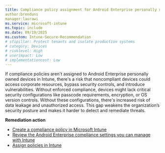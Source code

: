 ```yaml
---
title: Compliance policy assignment for Android Enterprise personally owned devices
author:brenduns
manager:laurawi
ms.service: microsoft-intune
ms.topic: include
ms.date: 09/19/2025
ms.custom: Intune-Secure-Recommendation
# sfipillar: Protect tenants and isolate production systems
# category: Devices
# risklevel: High
# userimpact: Low
# implementationcost: Low
---
```

If compliance policies aren't assigned to Android Enterprise personally owned devices in Intune, there's a risk that noncompliant devices could access corporate resources, bypass security controls, and introduce vulnerabilities. Without enforced compliance, devices might lack critical security configurations like passcode requirements, encryption, or OS version controls. Without these configurations, there's increased risk of data leakage and unauthorized access. This gap weakens the organization’s security posture and makes it harder to detect and remediate threats. 

**Remediation action**

- [Create a compliance policy in Microsoft Intune](/intune/intune-service/protect/create-compliance-policy)
- [Review the Android Enterprise compliance settings you can manage with Intune](/intune/intune-service/protect/compliance-policy-create-android-for-work)
- [Assign policies in Intune](/intune/intune-service/configuration/device-profile-assign)
